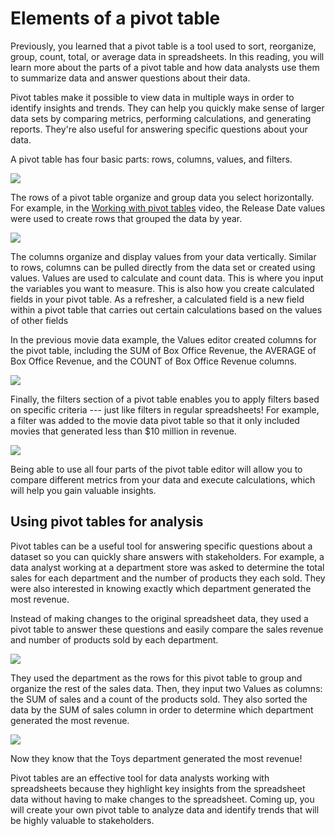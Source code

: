 Elements of a pivot table
=========================

Previously, you learned that a pivot table is a tool used to sort, reorganize, group, count, total, or average data in spreadsheets. In this reading, you will learn more about the parts of a pivot table and how data analysts use them to summarize data and answer questions about their data.

Pivot tables make it possible to view data in multiple ways in order to identify insights and trends. They can help you quickly make sense of larger data sets by comparing metrics, performing calculations, and generating reports. They're also useful for answering specific questions about your data. 

A pivot table has four basic parts: rows, columns, values, and filters.

![](https://d3c33hcgiwev3.cloudfront.net/imageAssetProxy.v1/gzTugf-cSQa07oH_nDkGVw_f31e3c2b726e48d08a61f7d09d93c2f1_Screenshot-2021-07-12-1.20.23-PM-1-.png?expiry=1644883200000&hmac=1ttLHrzEuFmN-RiACnjch-OtH8nYNRILDFZQPpXaxzY)

The rows of a pivot table organize and group data you select horizontally. For example, in the [Working with pivot tables](https://www.coursera.org/learn/analyze-data/lecture/Jl8cZ/working-with-pivot-tables) video, the Release Date values were used to create rows that grouped the data by year.

![](https://d3c33hcgiwev3.cloudfront.net/imageAssetProxy.v1/goLsfckvSv2C7H3JLwr94A_ab77d9d73f9b42809606e30d1ee1bbf1_Screenshot-2021-07-13-8.35.12-AM-1-.png?expiry=1644883200000&hmac=WIQp6nhTA8hd_KsTVQHvIQKtFOC8v10qAyLZtPCAKXU)

The columns organize and display values from your data vertically. Similar to rows, columns can be pulled directly from the data set or created using values. Values are used to calculate and count data. This is where you input the variables you want to measure. This is also how you create calculated fields in your pivot table. As a refresher, a calculated field is a new field within a pivot table that carries out certain calculations based on the values of other fields

In the previous movie data example, the Values editor created columns for the pivot table, including the SUM of Box Office Revenue, the AVERAGE of Box Office Revenue, and the COUNT of Box Office Revenue columns.

![](https://d3c33hcgiwev3.cloudfront.net/imageAssetProxy.v1/DF08HQOLQ7CdPB0Di3OwAg_a9918b5905c3410382e10332cbdd55f1_unnamed-16-.png?expiry=1644883200000&hmac=Q4Qrm_dLCpG-zKtiFDYDVBhGHGlkUCGz9K_5f_KDfVE)

Finally, the filters section of a pivot table enables you to apply filters based on specific criteria --- just like filters in regular spreadsheets! For example, a filter was added to the movie data pivot table so that it only included movies that generated less than $10 million in revenue.

![](https://d3c33hcgiwev3.cloudfront.net/imageAssetProxy.v1/vbTJ3Q9uRLe0yd0PbpS3vQ_02be9c5b3bfe43efb38cb631210536f1_Screenshot-2021-07-13-9.15.28-AM-1-.png?expiry=1644883200000&hmac=JD4NlHN-8BnGH7OYUzrtLr8Myy0vd9Bt0ZC-PhXf4ms)

Being able to use all four parts of the pivot table editor will allow you to compare different metrics from your data and execute calculations, which will help you gain valuable insights.

Using pivot tables for analysis
-------------------------------

Pivot tables can be a useful tool for answering specific questions about a dataset so you can quickly share answers with stakeholders. For example, a data analyst working at a department store was asked to determine the total sales for each department and the number of products they each sold. They were also interested in knowing exactly which department generated the most revenue.

Instead of making changes to the original spreadsheet data, they used a pivot table to answer these questions and easily compare the sales revenue and number of products sold by each department.

![](https://d3c33hcgiwev3.cloudfront.net/imageAssetProxy.v1/-VkZUiJoSsmZGVIiaGrJ6Q_a44072b9be354ed0b516e725f29365f1_Screenshot-2021-07-13-11.04.58-AM-1-.png?expiry=1644883200000&hmac=qzTJUdaif2_Janb6XpPXFwC_fV5j2Lk6aqYF8WHgfLE)

They used the department as the rows for this pivot table to group and organize the rest of the sales data. Then, they input two Values as columns: the SUM of sales and a count of the products sold. They also sorted the data by the SUM of sales column in order to determine which department generated the most revenue.

![](https://d3c33hcgiwev3.cloudfront.net/imageAssetProxy.v1/OKSyrTgRQBiksq04EWAYmw_3f070771a65043dc8a466f2e8053d3f1_Screenshot-2021-07-13-10.45.55-AM-1-.png?expiry=1644883200000&hmac=T18prNovdLAgwKxs9NmLiDj0AiLfBlw-BgN7i1tpAk0)

Now they know that the Toys department generated the most revenue! 

Pivot tables are an effective tool for data analysts working with spreadsheets because they highlight key insights from the spreadsheet data without having to make changes to the spreadsheet. Coming up, you will create your own pivot table to analyze data and identify trends that will be highly valuable to stakeholders.